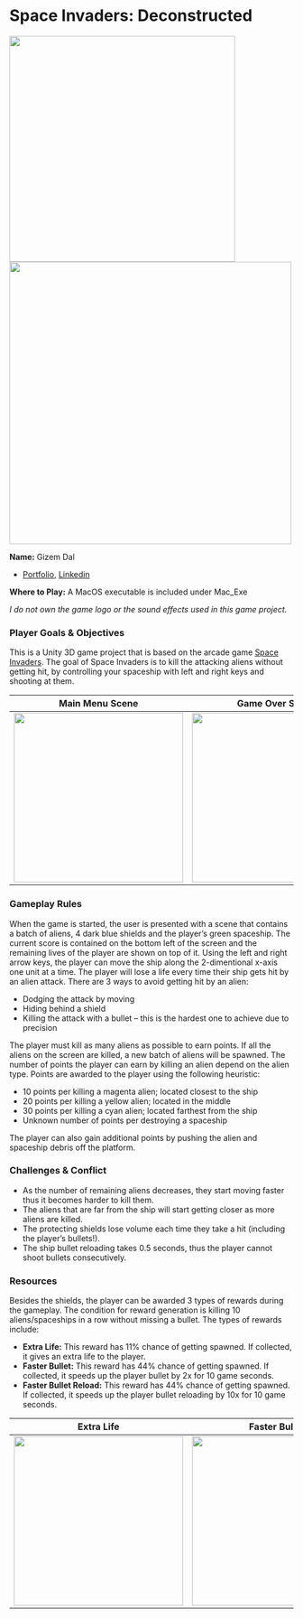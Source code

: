 # Space Invaders: Deconstructed

<img src="imgs/space_invaders.png" width = 400>  <img src="imgs/readme.gif" width = 500>

**Name:** Gizem Dal
  - [Portfolio](https://www.gizemdal.com/), [Linkedin](https://www.linkedin.com/in/gizemdal/)

**Where to Play:** A MacOS executable is included under Mac_Exe

*I do not own the game logo or the sound effects used in this game project.*

### Player Goals & Objectives

This is a Unity 3D game project that is based on the arcade game [Space Invaders](https://www.youtube.com/watch?v=MU4psw3ccUI). The goal of Space Invaders is to kill the attacking aliens without getting hit, by controlling your spaceship with left and right keys and shooting at them.

Main Menu Scene | Game Over Scene
:---: | :---:
<img src="imgs/mainscreen.png" width = 300> | <img src="imgs/gameover.png" width = 300>

### Gameplay Rules

When the game is started, the user is presented with a scene that contains a batch of aliens, 4 dark blue shields and the player’s green spaceship. The current score is contained on the bottom left of the screen and the remaining lives of the player are shown on top of it. Using the left and right arrow keys, the player can move the ship along the 2-dimentional x-axis one unit at a time. The player will lose a life every time their ship gets hit by an alien attack. There are 3 ways to avoid getting hit by an alien:
- Dodging the attack by moving
- Hiding behind a shield
- Killing the attack with a bullet – this is the hardest one to achieve due to precision

The player must kill as many aliens as possible to earn points. If all the aliens on the screen are killed, a new batch of aliens will be spawned. The number of points the player can earn by killing an alien depend on the alien type. Points are awarded to the player using the following heuristic:
- 10 points per killing a magenta alien; located closest to the ship
- 20 points per killing a yellow alien; located in the middle
- 30 points per killing a cyan alien; located farthest from the ship
- Unknown number of points per destroying a spaceship

The player can also gain additional points by pushing the alien and spaceship debris off the platform.

### Challenges & Conflict

- As the number of remaining aliens decreases, they start moving faster thus it becomes harder to kill them.
- The aliens that are far from the ship will start getting closer as more aliens are killed. 
- The protecting shields lose volume each time they take a hit (including the player’s bullets!).
- The ship bullet reloading takes 0.5 seconds, thus the player cannot shoot bullets consecutively.

### Resources

Besides the shields, the player can be awarded 3 types of rewards during the gameplay. The condition for reward generation is killing 10 aliens/spaceships in a row without missing a bullet. The types of rewards include:
- **Extra Life:** This reward has 11% chance of getting spawned. If collected, it gives an extra life to the player.
- **Faster Bullet:** This reward has 44% chance of getting spawned. If collected, it speeds up the player bullet by 2x for 10 game seconds.
- **Faster Bullet Reload:** This reward has 44% chance of getting spawned. If collected, it speeds up the player bullet reloading by 10x for 10 game seconds.


Extra Life | Faster Bullet | Faster Bullet Reload
:---: | :---: | :---: 
<img src="imgs/power0.gif" width = 300> | <img src="imgs/power1.gif" width = 300> | <img src="imgs/power2.gif" width = 300>

